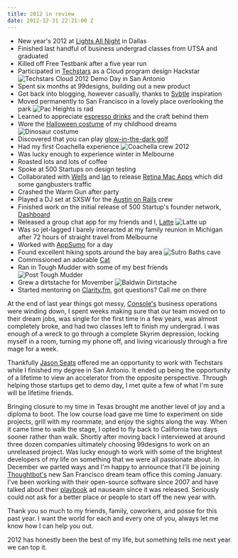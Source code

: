 ```yaml
---
title: 2012 in review
date: 2012-12-31 22:21:00 Z
---
```


* New year's 2012 at [Lights All Night](http://www.lightsallnight.com/) in Dallas
* Finished last handful of business undergrad classes from UTSA and graduated
* Killed off Free Testbank after a five year run
* Participated in [Techstars](http://techstars.com) as a Cloud program design Hackstar ![Techstars Cloud 2012 Demo Day in San Antonio](http://f.cl.ly/items/2B0f1h3E2i2a3S2L012y/546179_10101486990096740_165058834_n.jpeg)
* Spent six months at 99designs, building out a new product
* Got back into blogging, however casually, thanks to [Svbtle](https://svbtle.com/) inspiration
* Moved permanently to San Francisco in a lovely place overlooking the park ![Pac Heights is rad](http://f.cl.ly/items/3g2U1Z2s333R2X3g2A3l/IMG_1418.jpg)
* Learned to appreciate [espresso drinks](http://shittylatte.com) and the craft behind them
* Wore the [Halloween costume](http://bigkidcostumes.com/) of my childhood dreams ![Dinosaur costume](http://f.cl.ly/items/3P241U070d2h1F0C0C3o/398333_531760132434_449512054_n.jpeg)
* Discovered that you can play [glow-in-the-dark golf](http://www.amazon.com/Nitelite-Golf-Ball-Glow-Official/dp/B000L1IJJM/ref=sr_1_6?ie=UTF8&qid=1356992769&sr=8-6&keywords=glow+in+the+dark+golf+balls)
* Had my first Coachella experience ![Coachella crew 2012](http://f.cl.ly/items/1K442h2m0j1B2w3L1W1P/538774_1691978782415_1839610509_n.jpeg)
* Was lucky enough to experience winter in Melbourne
* Roasted lots and lots of coffee
* Spoke at 500 Startups on design testing
* Collaborated with [Wells](https://twitter.com/wr) and [Ian](http://www.ianhirschfeld.com/) to release [Retina Mac Apps](http://retinamacapps.com/) which did some gangbusters traffic
* Crashed the Warm Gun after party
* Played a DJ set at SXSW for the [Austin on Rails](http://austinonrails.org/) crew
* Finished work on the initial release of 500 Startup's founder network, [Dashboard](http://dashboard.io)
* Released a group chat app for my friends and I, [Latte](http://latteup.com) ![Latte up](http://f.cl.ly/items/1K3W1G0H1j401H1r150Z/IMG_1455.jpg)
* Was so jet-lagged I barely interacted at my family reunion in Michigan after 72 hours of straight travel from Melbourne
* Worked with [AppSumo](http://appsumo.com) for a day
* Found excellent hiking spots around the bay area ![Sutro Baths cave](http://f.cl.ly/items/0C1U1L2V2v0Y0A1z2M0t/IMG_1569.jpg)
* Commissioned an adorable [Cat](http://dribbble.com/shots/542089-Nosegrind-Cat)
* Ran in Tough Mudder with some of my best friends ![Post Tough Mudder](http://f.cl.ly/items/2V1p3l1r3d0k0E2l1Q0a/DSCN6500.jpg)
* Grew a dirtstache for Movember ![Baldwin Dirtstache](http://f.cl.ly/items/0R0R2D272w401U3v2Q0y/IMG_1534.jpg)
* Started mentoring on [Clarity.fm](http://clarity.fm/alexbaldwin), got questions? Call me on there

At the end of last year things got messy, [Console's](http://console.fm) business operations were winding down, I spent weeks making sure that our team moved on to their dream jobs, was single for the first time in a few years, was almost completely broke, and had two classes left to finish my undergrad. I was enough of a wreck to go through a complete Skyrim depression, locking myself in a room, turning my phone off, and living vicariously through a fire mage for a week.

Thankfully [Jason Seats](http://twitter.com/seats) offered me an opportunity to work with Techstars while I finished my degree in San Antonio. It ended up being the opportunity of a lifetime to view an accelerator from the opposite perspective. Through helping those startups get to demo day, I met quite a few of what I'm sure will be lifetime friends.

Bringing closure to my time in Texas brought me another level of joy and a diploma to boot. The low course load gave me time to experiment on side projects, grill with my roommate, and enjoy the sights along the way. When it came time to walk the stage, I opted to fly back to California two days sooner rather than walk. Shortly after moving back I interviewed at around three dozen companies ultimately choosing 99designs to work on an unreleased project. Was lucky enough to work with some of the brightest developers of my life on something that we were all passionate about. In December we parted ways and I'm happy to announce that I'll be joining [Thoughtbot's](http://thoughtbot.com) new San Francisco dream team office this coming January. I've been working with their open-source software since 2007 and have talked about their [playbook](http://playbook.thoughtbot.com/) ad nauseam since it was released. Seriously could not ask for a better place or people to start off the new year with.

Thank you so much to my friends, family, coworkers, and posse for this past year. I want the world for each and every one of you, always let me know how I can help you out.

2012 has honestly been the best of my life, but something tells me next year we can top it.
